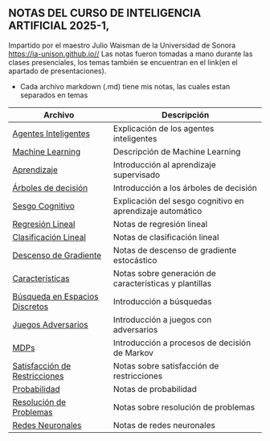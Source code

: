 ## NOTAS DEL CURSO DE INTELIGENCIA ARTIFICIAL 2025-1, 
Impartido por el maestro Julio Waisman de la Universidad de Sonora https://ia-unison.github.io//
Las notas fueron tomadas a mano durante las clases presenciales, los temas también se encuentran en el link(en el apartado de presentaciones).

- Cada archivo markdown (.md) tiene mis notas, las cuales estan separados en temas



| Archivo                                    | Descripción                                               |
|-------------------------------------------|-----------------------------------------------------------|
| [Agentes Inteligentes](Agente_3.md)                | Explicación de los agentes inteligentes                   |
| [Machine Learning](ml_4.md)                       | Descripción de Machine Learning                            |
| [Aprendizaje](aprendizaje_5.md)                   | Introducción al aprendizaje supervisado                   |
| [Árboles de decisión](arboles_desicion_6.md)      | Introducción a los árboles de decisión                     |
| [Sesgo Cognitivo](sesgoml_7.md)                   | Explicación del sesgo cognitivo en aprendizaje automático  |
| [Regresión Lineal](regresion_lineal_8.md)          | Notas de regresión lineal                                  |
| [Clasificación Lineal](clas_lineal_9.md)           | Notas de clasificación lineal                             |
| [Descenso de Gradiente](decenso_grad_10.md)       | Notas de descenso de gradiente estocástico                |
| [Características](caracteristicas_11.md)           | Notas sobre generación de características y plantillas    |
| [Búsqueda en Espacios Discretos](Busqueda_12.md)   | Introducción a búsquedas                                   |
| [Juegos Adversarios](juegos_ad_13.md)              | Introducción a juegos con adversarios                      |
| [MDPs](MDPs_14.md)                                 | Introducción a procesos de decisión de Markov              |
| [Satisfacción de Restricciones](restricciones.md)  | Notas sobre satisfacción de restricciones                  |
| [Probabilidad](probabilidad.md)                    | Notas de probabilidad                                     |
| [Resolución de Problemas](resolver_problemas.md)   | Notas sobre resolución de problemas                        |
| [Redes Neuronales](redes.md)                       | Notas de redes neuronales                                  |


